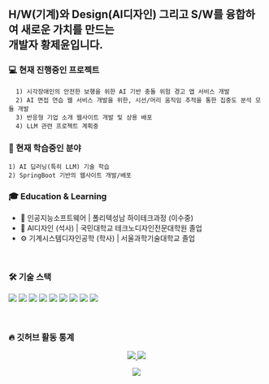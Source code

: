 ## H/W(기계)와 Design(AI디자인) 그리고 S/W를 융합하여 새로운 가치를 만드는 <br>개발자 황제윤입니다.

### 💻 현재 진행중인 프로젝트
      1) 시각장애인의 안전한 보행을 위한 AI 기반 충돌 위험 경고 앱 서비스 개발
      2) AI 면접 연습 웹 서비스 개발을 위한, 시선/머리 움직임 추적을 통한 집중도 분석 모듈 개발
      3) 반응형 기업 소개 웹사이트 개발 및 상용 배포
      4) LLM 관련 프로젝트 계획중

### 📝 현재 학습중인 분야
    1) AI 딥러닝(특히 LLM) 기술 학습
    2) SpringBoot 기반의 웹사이트 개발/배포

### 🎓 Education & Learning
- 🧠 인공지능소프트웨어 | 폴리텍성남 하이테크과정 (이수중)
- 🎨 AI디자인 (석사) | 국민대학교 테크노디자인전문대학원 졸업
- ⚙️ 기계시스템디자인공학 (학사) | 서울과학기술대학교 졸업
<br>

### 🛠️ 기술 스택

<p>
  <img src="https://img.shields.io/badge/Java-007396?style=for-the-badge&logo=openjdk&logoColor=white">
  <img src="https://img.shields.io/badge/Python-3776AB?style=for-the-badge&logo=python&logoColor=white">
  <img src="https://img.shields.io/badge/JavaScript-F7DF1E?style=for-the-badge&logo=javascript&logoColor=black">
  <img src="https://img.shields.io/badge/C-A8B9CC?style=for-the-badge&logo=c&logoColor=white">
  <img src="https://img.shields.io/badge/SQL-4479A1?style=for-the-badge&logo=postgresql&logoColor=white">
  <img src="https://img.shields.io/badge/Spring-6DB33F?style=for-the-badge&logo=spring&logoColor=white">
  <img src="https://img.shields.io/badge/SpringBoot-6DB33F?style=for-the-badge&logo=springboot&logoColor=white">
  <img src="https://img.shields.io/badge/PyTorch-EE4C2C?style=for-the-badge&logo=pytorch&logoColor=white">
  <img src="https://img.shields.io/badge/Linux-FCC624?style=for-the-badge&logo=linux&logoColor=black">
</p>

<br>

### 🔥 깃허브 활동 통계

<p align="center">
  <a href="https://github.com/anuraghazra/github-readme-stats">
    <img src="https://github-readme-stats.vercel.app/api?username=JeyunH&show_icons=true&theme=radical" />
  </a>
  <a href="https://github.com/anuraghazra/github-readme-stats">
    <img src="https://github-readme-stats.vercel.app/api/top-langs/?username=JeyunH&layout=compact&theme=radical" />
  </a>
</p>

<p align="center">
  <a href="https://git.io/streak-stats">
    <img src="https://streak-stats.demolab.com/?user=JeyunH&theme=radical" />
  </a>
</p>

